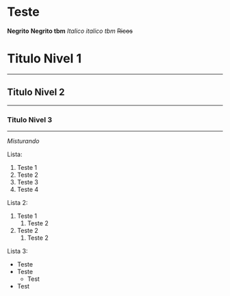 # Teste
 
**Negrito** __Negrito tbm__ *Italico*  _italico tbm_ ~~Ricos~~ 

# Titulo Nivel 1
---
## Titulo Nivel 2
***
### Titulo Nivel 3
---

_*Misturando*_

Lista:
1. Teste 1
2. Teste 2
3. Teste 3
4. Teste 4


Lista 2:

1. Teste 1
   1. Teste 2
2. Teste 2
   1. Teste 2

Lista 3:

* Teste
* Teste
   * Test
* Test
